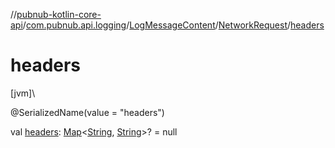 //[pubnub-kotlin-core-api](../../../../index.md)/[com.pubnub.api.logging](../../index.md)/[LogMessageContent](../index.md)/[NetworkRequest](index.md)/[headers](headers.md)

# headers

[jvm]\

@SerializedName(value = &quot;headers&quot;)

val [headers](headers.md): [Map](https://kotlinlang.org/api/core/kotlin-stdlib/kotlin.collections/-map/index.html)&lt;[String](https://kotlinlang.org/api/core/kotlin-stdlib/kotlin/-string/index.html), [String](https://kotlinlang.org/api/core/kotlin-stdlib/kotlin/-string/index.html)&gt;? = null
